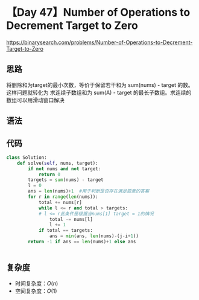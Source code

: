 # 【Day 47】Number of Operations to Decrement Target to Zero
https://binarysearch.com/problems/Number-of-Operations-to-Decrement-Target-to-Zero
## 思路
将删除和为target的最小次数，等价于保留若干和为 sum(nums) - target 的数。这样问题就转化为 求连续子数组和为 sum(A) - target 的最长子数组。求连续的数组可以用滑动窗口解决
## 语法
## 代码
```python
class Solution:
    def solve(self, nums, target):
        if not nums and not target:
            return 0
        targets = sum(nums) - target
        l = 0
        ans = len(nums)+1  #用于判断是否存在满足题意的答案
        for r in range(len(nums)):
            total += nums[r]
            while l <= r and total > targets:
            # l <= r此条件是根据当nums[1] target = 1的情况
                total -= nums[l]
                l += 1
            if total == targets:
                ans = min(ans, len(nums)-(j-i+1))
        return -1 if ans == len(nums)+1 else ans 
            

```
## 复杂度

- 时间复杂度：$O(n)$
- 空间复杂度：$O(1)$